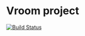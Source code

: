 # Vroom project

[![Build Status](https://travis-ci.org/romqrq/Vroom.svg?branch=master)](https://travis-ci.org/romqrq/Vroom)
